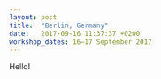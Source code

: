 ```yaml
---
layout: post
title:  "Berlin, Germany"
date:   2017-09-16 11:37:37 +0200
workshop_dates: 16–17 September 2017
---
```

Hello!
